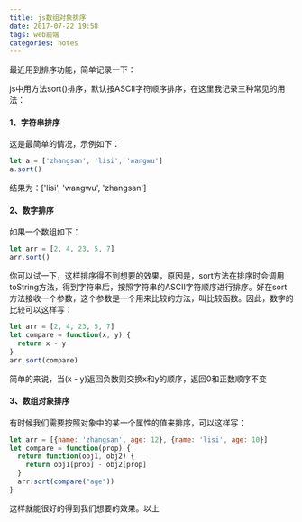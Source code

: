 ```yaml
---
title: js数组对象排序
date: 2017-07-22 19:58
tags: web前端
categories: notes
---
```


最近用到排序功能，简单记录一下：

js中用方法sort()排序，默认按ASCII字符顺序排序，在这里我记录三种常见的用法：

#### 1、字符串排序
这是最简单的情况，示例如下：
```javascript
let a = ['zhangsan', 'lisi', 'wangwu']
a.sort()
```
结果为：['lisi', 'wangwu', 'zhangsan']

#### 2、数字排序

如果一个数组如下：
```javascript
let arr = [2, 4, 23, 5, 7]
arr.sort()
```
你可以试一下，这样排序得不到想要的效果，原因是，sort方法在排序时会调用toString方法，得到字符串后，按照字符串的ASCII字符顺序进行排序。好在sort方法接收一个参数，这个参数是一个用来比较的方法，叫比较函数。因此，数字的比较可以这样写：
```javascript
let arr = [2, 4, 23, 5, 7]
let compare = function(x, y) {
  return x - y
}
arr.sort(compare)
```
简单的来说，当(x - y)返回负数则交换x和y的顺序，返回0和正数顺序不变

#### 3、数组对象排序
有时候我们需要按照对象中的某一个属性的值来排序，可以这样写：
```javascript
let arr = [{name: 'zhangsan', age: 12}, {name: 'lisi', age: 10}]
let compare = function(prop) {
  return function(obj1, obj2) {
    return obj1[prop] - obj2[prop]
  }
  arr.sort(compare("age"))
}
```
这样就能很好的得到我们想要的效果。以上
